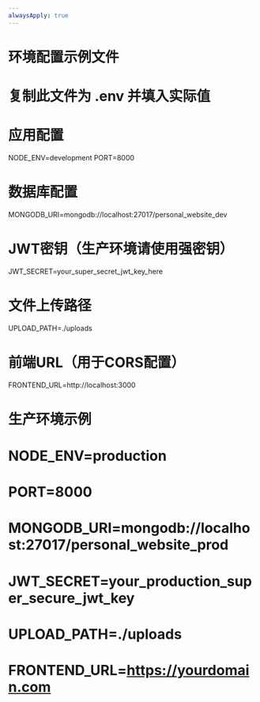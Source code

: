 ```yaml
---
alwaysApply: true
---
```


# 环境配置示例文件
# 复制此文件为 .env 并填入实际值

# 应用配置
NODE_ENV=development
PORT=8000

# 数据库配置
MONGODB_URI=mongodb://localhost:27017/personal_website_dev

# JWT密钥（生产环境请使用强密钥）
JWT_SECRET=your_super_secret_jwt_key_here

# 文件上传路径
UPLOAD_PATH=./uploads

# 前端URL（用于CORS配置）
FRONTEND_URL=http://localhost:3000

# 生产环境示例
# NODE_ENV=production
# PORT=8000
# MONGODB_URI=mongodb://localhost:27017/personal_website_prod
# JWT_SECRET=your_production_super_secure_jwt_key
# UPLOAD_PATH=./uploads
# FRONTEND_URL=https://yourdomain.com
